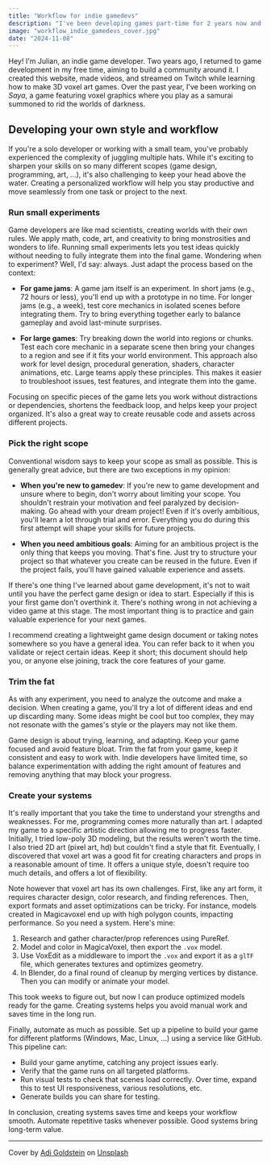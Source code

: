 ```yaml
---
title: "Workflow for indie gamedevs"
description: "I've been developing games part-time for 2 years now and in this article I share how defining my own workflow helped me keep up."
image: "workflow_indie_gamedevs_cover.jpg"
date: "2024-11-08"
---
```


Hey! I'm Julian, an indie game developer. Two years ago, I returned to game development in my free time, aiming to build a community around it. I created this website, made videos, and streamed on Twitch while learning how to make 3D voxel art games. Over the past year, I've been working on *Saya*, a game featuring voxel graphics where you play as a samurai summoned to rid the worlds of darkness.

## Developing your own style and workflow

If you're a solo developer or working with a small team, you've probably experienced the complexity of juggling multiple hats. While it's exciting to sharpen your skills on so many different scopes (game design, programming, art, ...), it's also challenging to keep your head above the water. Creating a personalized workflow will help you stay productive and move seamlessly from one task or project to the next.

### Run small experiments

Game developers are like mad scientists, creating worlds with their own rules. We apply math, code, art, and creativity to bring monstrosities and wonders to life. Running small experiments lets you test ideas quickly without needing to fully integrate them into the final game. Wondering when to experiment? Well, I'd say: always. Just adapt the process based on the context:

- **For game jams**: A game jam itself is an experiment. In short jams (e.g., 72 hours or less), you'll end up with a prototype in no time. For longer jams (e.g., a week), test core mechanics in isolated scenes before integrating them. Try to bring everything together early to balance gameplay and avoid last-minute surprises.

- **For large games**: Try breaking down the world into regions or chunks. Test each core mechanic in a separate scene then bring your changes to a region and see if it fits your world environment. This approach also work for level design, procedural generation, shaders, character animations, etc. Large teams apply these principles. This makes it easier to troubleshoot issues, test features, and integrate them into the game.

Focusing on specific pieces of the game lets you work without distractions or dependencies, shortens the feedback loop,
and helps keep your project organized. It's also a great way to create reusable code and assets across different projects.

### Pick the right scope

Conventional wisdom says to keep your scope as small as possible. This is generally great advice, but there are two exceptions in my opinion:

- **When you're new to gamedev**: If you're new to game development and unsure where to begin, don't worry about limiting your scope. You shouldn't restrain your motivation and feel paralyzed by decision-making. Go ahead with your dream project! Even if it's overly ambitious, you'll learn a lot through trial and error. Everything you do during this first attempt will shape your skills for future projects.

- **When you need ambitious goals**: Aiming for an ambitious project is the only thing that keeps you moving. That's fine. Just try to structure your project so that whatever you create can be reused in the future. Even if the project fails, you'll have gained valuable experience and assets.

If there's one thing I've learned about game development, it's not to wait until you have the perfect game design or idea to start. Especially if this is your first game don't overthink it. There's nothing wrong in not achieving a video game at this stage. The most important thing is to practice and gain valuable experience for your next games.

I recommend creating a lightweight game design document or taking notes somewhere so you have a general idea. You can refer back to it when you validate or reject certain ideas. Keep it short; this document should help you, or anyone else joining, track the core features of your game.

### Trim the fat

As with any experiment, you need to analyze the outcome and make a decision. When creating a game, you'll try a lot of different ideas and end up discarding many. Some ideas might be cool but too complex, they may not resonate with the games's style or the players may not like them.

Game design is about trying, learning, and adapting. Keep your game focused and avoid feature bloat. Trim the fat from your game, keep it consistent and easy to work with. Indie developers have limited time, so balance experimentation with adding the right amount of features and removing anything that may block your progress.

### Create your systems

It's really important that you take the time to understand your strengths and weaknesses. For me, programming comes more naturally than art. I adapted my game to a specific artistic direction allowing me to progress faster. Initially, I tried low-poly 3D modeling, but the results weren't worth the time. I also tried 2D art (pixel art, hd) but couldn't find a style that fit. Eventually, I discovered that voxel art was a good fit for creating characters and props in a reasonable amount of time. It offers a unique style, doesn't require too much details, and offers a lot of flexibility.

Note however that voxel art has its own challenges. First, like any art form, it requires character design, color research, and finding references. Then, export formats and asset optimizations can be tricky. For instance, models created in Magicavoxel end up with high polygon counts, impacting performance. So you need a system. Here's mine:

1. Research and gather character/prop references using PureRef.
2. Model and color in MagicaVoxel, then export the `.vox` model.
3. Use VoxEdit as a middleware to import the `.vox` and export it as a `glTF` file, which generates textures and optimizes geometry.
4. In Blender, do a final round of cleanup by merging vertices by distance. Then you can modify or animate your model.

This took weeks to figure out, but now I can produce optimized models ready for the game. Creating systems helps you
avoid manual work and saves time in the long run.

Finally, automate as much as possible. Set up a pipeline to build your game for different platforms (Windows, Mac, Linux, ...) using a service like GitHub. This pipeline can:

- Build your game anytime, catching any project issues early.
- Verify that the game runs on all targeted platforms.
- Run visual tests to check that scenes load correctly. Over time, expand this to test UI responsiveness, various
  resolutions, etc.
- Generate builds you can share for testing.

In conclusion, creating systems saves time and keeps your workflow smooth. Automate repetitive tasks whenever possible.
Good systems bring long-term value.

---

Cover by <a href="https://unsplash.com/@adigold1?utm_content=creditCopyText&utm_medium=referral&utm_source=unsplash">Adi Goldstein</a> on <a href="https://unsplash.com/photos/black-and-red-audio-mixer-Tmc0wu2kf-s?utm_content=creditCopyText&utm_medium=referral&utm_source=unsplash">Unsplash</a>
